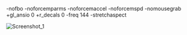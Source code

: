 -nofbo -noforcemparms -noforcemaccel -noforcemspd -nomousegrab +gl_ansio 0 +r_decals 0 -freq 144 -stretchaspect

![Screenshot_1](https://github.com/user-attachments/assets/ad55f0e7-6837-488e-8c7d-a5c821ace5fe)
